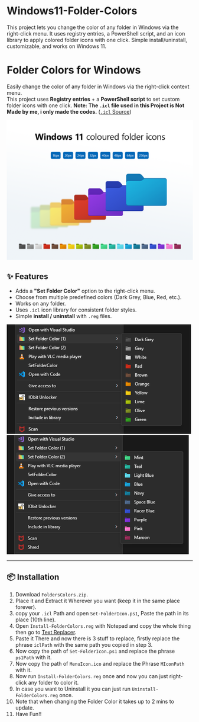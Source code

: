 # Windows11-Folder-Colors
This project lets you change the color of any folder in Windows via the right-click menu. It uses registry entries, a PowerShell script, and an icon library to apply colored folder icons with one click. Simple install/uninstall, customizable, and works on Windows 11.

# Folder Colors for Windows
Easily change the color of any folder in Windows via the right-click context menu.  
This project uses **Registry entries** + a **PowerShell script** to set custom folder icons with one click.
**Note: The `.icl` file used in this Project is Not Made by me, i only made the codes.**
([`.icl` Source](https://www.deviantart.com/abs96/art/Windows-11-coloured-folder-icons-896431403))

![Showcase](Showcase.png)

## ✨ Features
- Adds a **"Set Folder Color"** option to the right-click menu.
- Choose from multiple predefined colors (Dark Grey, Blue, Red, etc.).
- Works on any folder.
- Uses `.icl` icon library for consistent folder styles.
- Simple **install / uninstall** with `.reg` files.

![Colors](FolderColors1.png)
![Colors](FolderColors2.png)

---

## 📦 Installation

1. Download `FoldersColors.zip`.
2. Place it and Extract it Wherever you want (keep it in the same place forever).
3. copy your `.icl` Path and open `Set-FolderIcon.ps1`, Paste the path in its place (10th line).
4. Open `Install-FolderColors.reg` with Notepad and copy the whole thing then go to [Text Replacer](https://www.browserling.com/tools/text-replace).
5. Paste it There and now there is 3 stuff to replace, firstly replace the phrase `iclPath` with the same path you copied in step 3.
6. Now copy the path of `Set-FolderIcon.ps1` and replace the phrase `ps1Path` with it.
7. Now copy the path of `MenuIcon.ico` and replace the Phrase `MIconPath` with it.
8. Now run `Install-FolderColors.reg` once and now you can just right-click any folder to color it.
9. In case you want to Uninstall it you can just run `Uninstall-FolderColors.reg` once.
10. Note that when changing the Folder Color it takes up to 2 mins to update.
11. Have Fun!!
